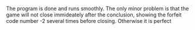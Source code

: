 The program is done and runs smoothly. The only minor problem is that the game will not close immideately after the conclusion, showing the forfeit code number -2 several times before closing. Otherwise it is perfect
